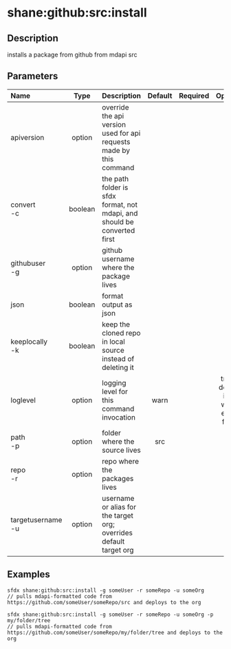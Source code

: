 <!-- This file has been generated with command 'sfdx hardis:doc:plugin:generate'. Please do not update it manually or it may be overwritten -->
# shane:github:src:install

## Description

installs a package from github from mdapi src

## Parameters

|Name|Type|Description|Default|Required|Options|
|:---|:--:|:----------|:-----:|:------:|:-----:|
|apiversion|option|override the api version used for api requests made by this command||||
|convert<br/>-c|boolean|the path folder is sfdx format, not mdapi, and should be converted first||||
|githubuser<br/>-g|option|github username where the package lives||||
|json|boolean|format output as json||||
|keeplocally<br/>-k|boolean|keep the cloned repo in local source instead of deleting it||||
|loglevel|option|logging level for this command invocation|warn||trace<br/>debug<br/>info<br/>warn<br/>error<br/>fatal|
|path<br/>-p|option|folder where the source lives|src|||
|repo<br/>-r|option|repo where the packages lives||||
|targetusername<br/>-u|option|username or alias for the target org; overrides default target org||||

## Examples

```shell
sfdx shane:github:src:install -g someUser -r someRepo -u someOrg
// pulls mdapi-formatted code from https://github.com/someUser/someRepo/src and deploys to the org

```

```shell
sfdx shane:github:src:install -g someUser -r someRepo -u someOrg -p my/folder/tree
// pulls mdapi-formatted code from https://github.com/someUser/someRepo/my/folder/tree and deploys to the org

```


